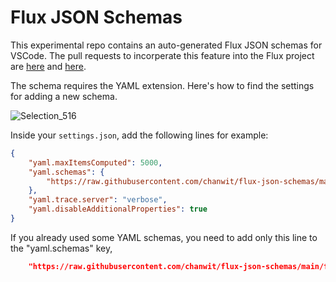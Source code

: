 # Flux JSON Schemas

This experimental repo contains an auto-generated Flux JSON schemas for VSCode.
The pull requests to incorperate this feature into the Flux project are [here](https://github.com/fluxcd/flux2/pull/2107) and [here](https://github.com/fluxcd/pkg/pull/189).

The schema requires the YAML extension. Here's how to find the settings for adding a new schema.

![Selection_516](https://user-images.githubusercontent.com/10666/141793911-2ab4a4fd-5b18-48d1-bdf0-659073f92755.png)

Inside your `settings.json`, add the following lines for example:
```json
{
    "yaml.maxItemsComputed": 5000,
    "yaml.schemas": {
        "https://raw.githubusercontent.com/chanwit/flux-json-schemas/main/flux_v0.23.0.json": ["*.yaml"]
    },
    "yaml.trace.server": "verbose",
    "yaml.disableAdditionalProperties": true
}
```

If you already used some YAML schemas, you need to add only this line to the "yaml.schemas" key,

```json
    "https://raw.githubusercontent.com/chanwit/flux-json-schemas/main/flux_v0.23.0.json": ["*.yaml"]
```
